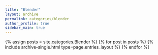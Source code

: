 ```yaml
---
title: "Blender"
layout: archive
permalink: categories/blender
author_profile: true
sidebar_main: true
---
```



{% assign posts = site.categories.Blender %}
{% for post in posts %} {% include archive-single.html type=page.entries_layout %} {% endfor %}